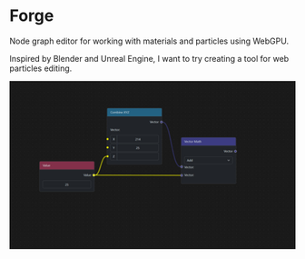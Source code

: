 # Forge

Node graph editor for working with materials and particles using WebGPU.

Inspired by Blender and Unreal Engine, I want to try creating a tool for web particles editing.

![alt text](https://github.com/V1xel/forge/blob/main/screenshot.jpg?raw=true)
